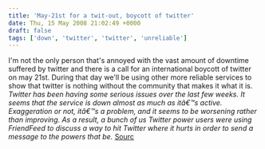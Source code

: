 ```yaml
---
title: 'May-21st for a twit-out, boycott of twitter'
date: Thu, 15 May 2008 21:02:49 +0000
draft: false
tags: ['down', 'twitter', 'twitter', 'unreliable']
---
```


I'm not the only person that's annoyed with the vast amount of downtime suffered by twitter and there is a call for an international boycott of twitter on may 21st. During that day we'll be using other more reliable services to show that twitter is nothing without the community that makes it what it is. _Twitter has been having some serious issues over the last few weeks. It seems that the service is down almost as much as itâ€™s active. Exaggeration or not, itâ€™s a problem, and it seems to be worsening rather than improving. As a result, a bunch of us Twitter power users were using FriendFeed to discuss a way to hit Twitter where it hurts in order to send a message to the powers that be._ [Sourc](http://jerseysuburbia.com/?p=30)